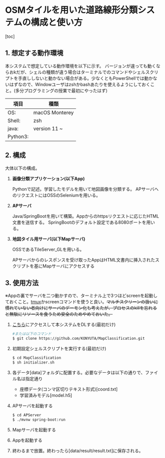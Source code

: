 # OSMタイルを用いた道路線形分類システムの構成と使い方

[toc]

## 1. 想定する動作環境

本システムで想定している動作環境を以下に示す。
バージョンが違っても動くならおkだが、シェルの種類が違う場合はターミナルでのコマンドやシェルスクリプトを手直ししないと動かない場合がある。少なくともPowerShellでは動かないはずなので、Windowユーザはzshかbashあたりを使えるようにしておくこと。(多分プログラミングの授業で最初にやったはず)

| 項目     | 種類           |
| -------- | -------------- |
| OS:      | macOS Monterey |
| Shell:   | zsh            |
| java:    | version 11 ~   |
| Python3: |                |

## 2. 構成

大体以下の構成。

1. **画像分類アプリケーション(以下App)**

   Pythonで記述。学習したモデルを用いて地図画像を分類する。
   APサーバへのリクエストにはOSSのSeleniumを用いる。

   

2. **APサーバ**

   Java/SpringBootを用いて構築。Appからのhttpsリクエストに応じたHTML文書を送信する。
   SpringBootのデフォルト設定である8080ポートを用いる。

   

3. **地図タイル用サーバ(以下Mapサーバ)**

   OSSであるTileServer_GLを用いる。

   APサーバからのレスポンスを受け取ったAppはHTML文書内に挿入されたスクリプトを基にMapサーバにアクセスする

## 3. 使用方法

※Appの裏でサーバを二つ動かすので、ターミナル上で3つほどscreenを起動しておくこと。[tmux](https://github.com/tmux/tmux)かscreenコマンドを使うと良い。~~マルチスクリーンの扱いに慣れていない者向けにサーバのデーモン化も考えたが、プロセスのkillを忘れると無駄にリソースを食うため安全のためやめておいた。~~

1. [こちら](https://github.com/KONYUTA/MapClassification.git)にアクセスして本システムをDLする(最初だけ)

   ```bash
   #または以下のコマンド
   $ git clone https://github.com/KONYUTA/MapClassification.git
   ```

2. 初期設定シェルスクリプトを実行する(最初だけ)

   ```bash
   $ cd MapClassification
   $ sh initializer.sh
   ```

3. 各データ[data]フォルダに配置する。必要なデータは以下の通りで、ファイル名は指定通り

   - 座標データ(コンマ区切りテキスト形式)[coord.txt]
   - 学習済みモデル[model.h5]

4. APサーバを起動する

   ```bash
   $ cd APServer
   $ ./mvnw spring-boot:run
   ```

5. Mapサーバを起動する

6. Appを起動する

7. 終わるまで放置。終わったら[data/result/result.txt]に保存される。
